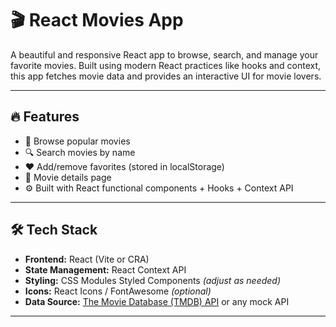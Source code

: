 # 🎬 React Movies App

A beautiful and responsive React app to browse, search, and manage your favorite movies. Built using modern React practices like hooks and context, this app fetches movie data and provides an interactive UI for movie lovers.

---

## 🔥 Features

- 🎥 Browse popular movies
- 🔍 Search movies by name
- ❤️ Add/remove favorites (stored in localStorage)
- 📄 Movie details page
- ⚙️ Built with React functional components + Hooks + Context API

---

## 🛠️ Tech Stack

- **Frontend:** React (Vite or CRA)
- **State Management:** React Context API
- **Styling:** CSS Modules Styled Components *(adjust as needed)*
- **Icons:** React Icons / FontAwesome *(optional)*
- **Data Source:** [The Movie Database (TMDB) API](https://www.themoviedb.org/) or any mock API

---


